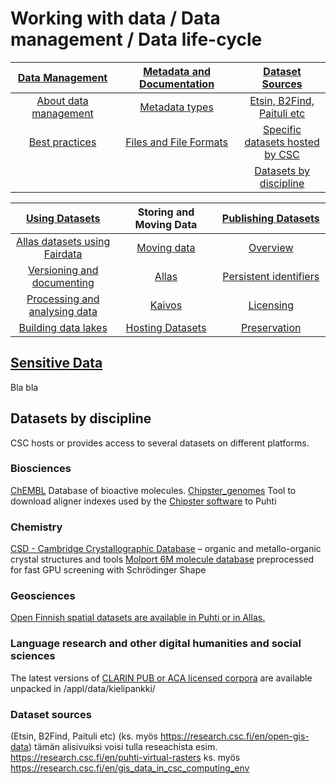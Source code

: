 # Working with data / Data management / Data life-cycle


| [Data Management](datamanagement.md) <img width=200/>	| [Metadata and Documentation](metadata-and-documentation.md) <img width=200/> | [Dataset Sources](sourcing-datasets.md) <img width=200/>	|
|:---------------:|:---------------:|:--------------:|
|[About data management](datamanagement.md)  | [Metadata types](metadata-and-documentation.md#metadata-types) |[Etsin, B2Find, Paituli etc](sourcing-datasets.md#Etsin,-B2Find,-Paituli-etc)|
|[Best practices](datamanagement.md#best-practices)  | [Files and File Formats](metadata-and-documentation.md#files-and-file-formats) |[Specific datasets hosted by CSC](sourcing-datasets.md#Specific-datasets-hosted-by-CSC) |  |
|  |  |[Datasets by discipline](sourcing-datasets.md#Datasets-by-discipline) | |

|[Using Datasets](using-datasets.md) <img width=200/>	| Storing and Moving Data <img width=200/> | [Publishing Datasets](publishing-datasets.md) <img width=200/> |
|:-----------------------:|:-----------------------:|:----------------------------------:|
|[Allas datasets using Fairdata](using-datasets.md#Allas-datasets-using-Fairdata) |[Moving data](../moving/scp.md)|[Overview](publishing-datasets.md#overview)  |
|[Versioning and documenting](using-datasets.md#versioning-and-documenting) |[Allas](../Allas/index.md)|[Persistent identifiers](publishing-datasets.md#persistent-identifiers) | 
|[Processing and analysing data](using-datasets.md#processing-and-analysing-data)|[Kaivos](../kaivos/overview.md)|[Licensing](publishing-datasets.md#Licensing) |
|[Building data lakes](using-datasets.md#building-datalakes)|[Hosting Datasets](hosting-datasets-at-CSC.md)|[Preservation](publishing-datasets.md#Preservation)  |


## [Sensitive Data](how-to-manage-sensitive-data.md)

Bla bla

## Datasets by discipline

CSC hosts or provides access to several datasets on different platforms.

### Biosciences
[ChEMBL](../apps/chembl.md) Database of bioactive molecules.
[Chipster_genomes](../apps/chipster_genomes.md) Tool to download aligner indexes used by the [Chipster software](https://chipster.csc.fi/index.shtml) to Puhti

### Chemistry
[CSD - Cambridge Crystallographic Database](../apps/csd.md) – organic and metallo-organic crystal structures and tools
[Molport 6M molecule database](../support/tutorials/gpu-shape.md) preprocessed for fast GPU screening with Schrödinger Shape

### Geosciences
[Open Finnish spatial datasets are available in Puhti or in Allas.](spatial-data-in-csc-computing-env.md)

### Language research and other digital humanities and social sciences
The latest versions of [CLARIN PUB or ACA licensed corpora](https://www.kielipankki.fi/corpora/) are available unpacked in /appl/data/kielipankki/

### Dataset sources

(Etsin, B2Find, Paituli etc) (ks. myös https://research.csc.fi/en/open-gis-data)
tämän alisivuiksi voisi tulla reseachista esim. https://research.csc.fi/en/puhti-virtual-rasters ks. myös https://research.csc.fi/en/gis_data_in_csc_computing_env
